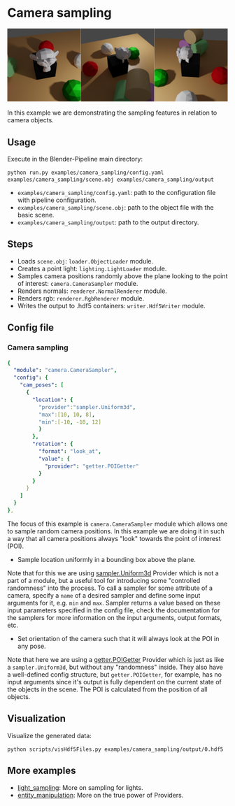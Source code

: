 # Camera sampling

![](rendering.png)

In this example we are demonstrating the sampling features in relation to camera objects.

## Usage

Execute in the Blender-Pipeline main directory:

```
python run.py examples/camera_sampling/config.yaml examples/camera_sampling/scene.obj examples/camera_sampling/output
```

* `examples/camera_sampling/config.yaml`: path to the configuration file with pipeline configuration.
* `examples/camera_sampling/scene.obj`: path to the object file with the basic scene.
* `examples/camera_sampling/output`: path to the output directory.

## Steps

* Loads `scene.obj`: `loader.ObjectLoader` module.
* Creates a point light: `lighting.LightLoader` module.
* Samples camera positions randomly above the plane looking to the point of interest: `camera.CameraSampler` module.
* Renders normals: `renderer.NormalRenderer` module.
* Renders rgb: `renderer.RgbRenderer` module.
* Writes the output to .hdf5 containers: `writer.Hdf5Writer` module.

## Config file

### Camera sampling

```yaml
{
  "module": "camera.CameraSampler",
  "config": {
    "cam_poses": [
      {
        "location": {
          "provider":"sampler.Uniform3d",
          "max":[10, 10, 8],
          "min":[-10, -10, 12]
          }
        },
        "rotation": {
          "format": "look_at",
          "value": {
            "provider": "getter.POIGetter"
          }
        }
      }
    ]
  }
},
```

The focus of this example is `camera.CameraSampler` module which allows one to sample random camera positions. 
In this example we are doing it in such a way that all camera positions always "look" towards the point of interest (POI).

* Sample location uniformly in a bounding box above the plane.

Note that for this we are using [sampler.Uniform3d](../../src/provider/sampler) Provider which is not a part of a module, but a useful tool for introducing some "controlled randomness" into the process.
To call a sampler for some attribute of a camera, specify a `name` of a desired sampler and define some input arguments for it, e.g. `min` and `max`.
Sampler returns a value based on these input parameters specified in the config file, check the documentation for the samplers for more information on the input arguments, output formats, etc.

* Set orientation of the camera such that it will always look at the POI in any pose.

Note that here we are using a [getter.POIGetter](../../src/provider/getter) Provider which is just as like a `sampler.Uniform3d`, but without any "randomness" inside.
They also have a well-defined config structure, but `getter.POIGetter`, for example, has no input arguments since it's output is fully dependent on the current state of the objects in the scene.
The POI is calculated from the position of all objects.
 
## Visualization

Visualize the generated data:

```
python scripts/visHdf5Files.py examples/camera_sampling/output/0.hdf5
```

## More examples

* [light_sampling](../light_sampling): More on sampling for lights.
* [entity_manipulation](../entity_manipulation): More on the true power of Providers.
